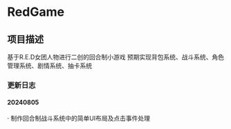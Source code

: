 # RedGame
## 项目描述
基于R.E.D女团人物进行二创的回合制小游戏
预期实现背包系统、战斗系统、角色管理系统、剧情系统、抽卡系统

### 更新日志
#### 20240805
· 制作回合制战斗系统中的简单UI布局及点击事件处理
